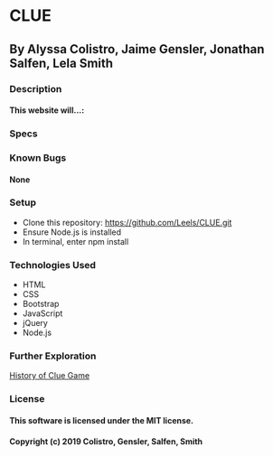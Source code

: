 # CLUE
## By Alyssa Colistro, Jaime Gensler, Jonathan Salfen, Lela Smith

### Description
#### This website will...:

### Specs

### Known Bugs
#### None

### Setup
* Clone this repository: https://github.com/Leels/CLUE.git
* Ensure Node.js is installed
* In terminal, enter npm install

### Technologies Used
* HTML
* CSS
* Bootstrap
* JavaScript
* jQuery
* Node.js

### Further Exploration

[History of Clue Game](https://www.history.com/news/clue-game-origin-wwii)

### License
#### This software is licensed under the MIT license.

#### Copyright (c) 2019 Colistro, Gensler, Salfen, Smith
